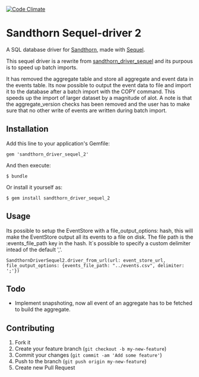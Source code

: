 [![Code Climate](https://codeclimate.com/github/Sandthorn/sandthorn_driver_sequel.png)](https://codeclimate.com/github/Sandthorn/sandthorn_driver_sequel)

# Sandthorn Sequel-driver 2

A SQL database driver for [Sandthorn](https://github.com/Sandthorn/sandthorn), made with [Sequel](http://sequel.jeremyevans.net/).

This sequel driver is a rewrite from [sandthorn_driver_sequel](https://github.com/Sandthorn/sandthorn_driver_sequel) and its purpous is to speed up batch imports. 

It has removed the aggregate table and store all aggregate and event data in the events table. Its now possible to output the event data to file and import it to the database after a batch import with the COPY command. This speeds up the import of larger dataset by a magnitude of alot. A note is that the aggregate_version checks has been removed and the user has to make sure that no other write of events are written during batch import.

## Installation

Add this line to your application's Gemfile:

    gem 'sandthorn_driver_sequel_2'

And then execute:

    $ bundle

Or install it yourself as:

    $ gem install sandthorn_driver_sequel_2

## Usage

Its possible to setup the EventStore with a file_output_options: hash, this will make the EventStore output all its events to a file on disk. The file path is the :events_file_path key in the hash. It´s possible to specify a custom delimiter intead of the default ','.

    SandthornDriverSequel2.driver_from_url(url: event_store_url, file_output_options: {events_file_path: "../events.csv", delimiter: ';'})

## Todo

 * Implement snapshoting, now all event of an aggregate has to be fetched to build the aggregate.

## Contributing

1. Fork it
2. Create your feature branch (`git checkout -b my-new-feature`)
3. Commit your changes (`git commit -am 'Add some feature'`)
4. Push to the branch (`git push origin my-new-feature`)
5. Create new Pull Request
